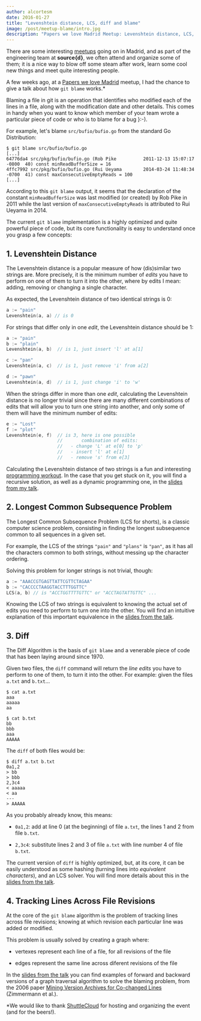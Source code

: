 ```yaml
---
author: alcortesm
date: 2016-01-27
title: "Levenshtein distance, LCS, diff and blame"
image: /post/meetup-blame/intro.jpg
description: "Papers we love Madrid Meetup: Levenshtein distance, LCS, diff and blame."
---
```


There are some interesting [meetups](http://www.meetup.com) going on in Madrid,
and as part of the engineering team at **source{d}**, we often attend and
organize some of them; it is a nice way to blow off some steam after work,
learn some cool new things and meet quite interesting people.

A few weeks ago, at a [Papers we love
Madrid](http://www.meetup.com/Papers-We-Love-Madrid/) meetup, I had the chance
to give a talk about how `git blame` works.*


Blaming a file in git is an operation that identifies who modified each of the
lines in a file, along with the modification date and other details.  This
comes in handy when you want to know which member of your team wrote a particular piece of
code or who is to blame for a bug }:-).

For example, let's blame `src/bufio/bufio.go` from the standard Go Distribution:

```text
$ git blame src/bufio/bufio.go
[...]
64776da4 src/pkg/bufio/bufio.go (Rob Pike          2011-12-13 15:07:17 -0800  40) const minReadBufferSize = 16
4ffc7992 src/pkg/bufio/bufio.go (Rui Ueyama        2014-03-24 11:48:34 -0700  41) const maxConsecutiveEmptyReads = 100
[...]
```

According to this `git blame` output, it seems that the declaration of the
constant `minReadBufferSize` was last modified (or created) by Rob Pike in 2011
while the last version of `maxConsecutiveEmptyReads` is attributed to Rui Ueyama in
2014.

The current `git blame` implementation is a highly optimized and quite
powerful piece of code, but its core functionality is easy to understand
once you grasp a few concepts:

## 1. Levenshtein Distance

The Levenshtein distance is a popular measure of how (dis)similar two strings
are.  More precisely, it is the minimum number of _edits_ you have to perform on
one of them to turn it into the other, where by edits I mean: adding, removing
or changing a single character.

As expected, the Levenshtein distance of two identical strings is 0:

```Go
a := "pain"
Levenshtein(a, a) // is 0
```

For strings that differ only in one _edit_, the Levenshtein distance should be
1:

```Go
a := "pain"
b := "plain"
Levenshtein(a, b)  // is 1, just insert 'l' at a[1]

c := "pan"
Levenshtein(a, c)  // is 1, just remove 'i' from a[2]

d := "pawn"
Levenshtein(a, d)  // is 1, just change 'i' to 'w'
```

When the strings differ in more than one _edit_, calculating the
Levenshtein distance is no longer trivial since there are many different
combinations of edits that will allow you to turn one string into another,
and only some of them will have the minimum number of edits:

```Go
e := "Lost"
f := "plot"
Levenshtein(e, f)  // is 3, here is one possible
                   //       combination of edits:
                   //   - change 'L' at e[0] to 'p'
                   //   - insert 'l' at e[1]
                   //   - remove 's' from e[3]
```

Calculating the Levenshtein distance of two strings is a fun and interesting
[programming workout](https://www.youtube.com/watch?v=wXQLil_SGCI). In the case
that you get stuck on it, you will find a recursive solution, as well as a dynamic
programming one, in the [slides from my
talk](/post/meetup-blame/pwl-diff-blame.pdf).

## 2. Longest Common Subsequence Problem

The Longest Common Subsequence Problem (LCS for shorts), is a classic computer
science problem, consisting in finding the longest subsequence common to all
sequences in a given set.

For example, the LCS of the strings `"pain"` and `"plans"` is `"pan"`, as it
has all the characters common to both strings, without messing up the character
ordering.

Solving this problem for longer strings is not trivial, though:

```Go
a := "AAACCGTGAGTTATTCGTTCTAGAA"
b := "CACCCCTAAGGTACCTTTGGTTC"
LCS(a, b) // is "ACCTGGTTTTGTTC" or "ACCTAGTATTGTTC" ...
```

Knowing the LCS of two strings is equivalent to knowing the actual set of
edits you need to perform to turn one into the other. You will find an
intuitive explanation of this important equivalence in the [slides from the
talk](/post/meetup-blame/pwl-diff-blame.pdf).

## 3. Diff

The Diff Algorithm is the basis of `git blame` and a venerable piece of
code that has been laying around since 1970.

Given two files, the `diff` command will return the _line edits_ you have to
perform to one of them, to turn it into the other. For example: given the files
`a.txt` and `b.txt`...

```text
$ cat a.txt
aaa
aaaaa
aa

$ cat b.txt
bb
bbb
aaa
AAAAA
```

The `diff` of both files would be:

```text
$ diff a.txt b.txt
0a1,2
> bb
> bbb
2,3c4
< aaaaa
< aa
---
> AAAAA
```

As you probably already know, this means:

- `0a1,2`: add at line 0 (at the beginning) of file `a.txt`, the lines 1 and 2 from file `b.txt`.

- `2,3c4`: substitute lines 2 and 3 of file `a.txt` with line number 4 of file `b.txt`.

The current version of `diff` is highly optimized, but, at its core, it
can be easily understood as some hashing (turning lines into _equivalent
characters_), and an LCS solver.  You will find more details about this in the
[slides from the talk](/post/meetup-blame/pwl-diff-blame.pdf).

## 4. Tracking Lines Across File Revisions

At the core of the `git blame` algorithm is the problem of tracking lines
across file revisions; knowing at which revision each particular line
was added or modified.

This problem is usually solved by creating a graph where:

- vertexes represent each line of a file, for all revisions of the file

- edges represent the same line across diferent revisions of the file

In the [slides from the talk](/post/meetup-blame/pwl-diff-blame.pdf) you can find examples of
forward and backward versions of a graph traversal algorithm to solve the
blaming problem, from the 2006 paper [Mining Version Archives for Co-changed
Lines](https://users.soe.ucsc.edu/~ejw/papers/MSR26s-zimmermann.pdf)
(Zimmermann et al.).

*We would like to thank [ShuttleCloud](https://www.shuttlecloud.com/) for
hosting and organizing the event (and for the beers!).
